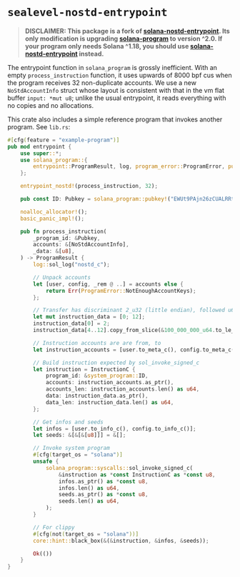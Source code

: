 # `sealevel-nostd-entrypoint`

> **DISCLAIMER: This package is a fork of [solana-nostd-entrypoint]. Its only
> modification is upgrading [solana-program] to version ^2.0. If your program
> only needs Solana ^1.18, you should use [solana-nostd-entrypoint] instead.**

The entrypoint function in `solana_program` is grossly inefficient. With an empty `process_instruction` function, it uses upwards of 8000 bpf cus when the program receives 32 non-duplicate accounts. We use a new `NoStdAccountInfo` struct whose layout is consistent with that in the vm flat buffer `input: *mut u8`; unlike the usual entrypoint, it reads everything with no copies and no allocations.

This crate also includes a simple reference program that invokes another program. See `lib.rs`:

```rust
#[cfg(feature = "example-program")]
pub mod entrypoint {
    use super::*;
    use solana_program::{
        entrypoint::ProgramResult, log, program_error::ProgramError, pubkey::Pubkey, system_program,
    };

    entrypoint_nostd!(process_instruction, 32);

    pub const ID: Pubkey = solana_program::pubkey!("EWUt9PAjn26zCUALRRt56Gutaj52Bpb8ifbf7GZX3h1k");

    noalloc_allocator!();
    basic_panic_impl!();

    pub fn process_instruction(
        _program_id: &Pubkey,
        accounts: &[NoStdAccountInfo],
        _data: &[u8],
    ) -> ProgramResult {
        log::sol_log("nostd_c");

        // Unpack accounts
        let [user, config, _rem @ ..] = accounts else {
            return Err(ProgramError::NotEnoughAccountKeys);
        };

        // Transfer has discriminant 2_u32 (little endian), followed u64 lamport amount
        let mut instruction_data = [0; 12];
        instruction_data[0] = 2;
        instruction_data[4..12].copy_from_slice(&100_000_000_u64.to_le_bytes());

        // Instruction accounts are are from, to
        let instruction_accounts = [user.to_meta_c(), config.to_meta_c()];

        // Build instruction expected by sol_invoke_signed_c
        let instruction = InstructionC {
            program_id: &system_program::ID,
            accounts: instruction_accounts.as_ptr(),
            accounts_len: instruction_accounts.len() as u64,
            data: instruction_data.as_ptr(),
            data_len: instruction_data.len() as u64,
        };

        // Get infos and seeds
        let infos = [user.to_info_c(), config.to_info_c()];
        let seeds: &[&[&[u8]]] = &[];

        // Invoke system program
        #[cfg(target_os = "solana")]
        unsafe {
            solana_program::syscalls::sol_invoke_signed_c(
                &instruction as *const InstructionC as *const u8,
                infos.as_ptr() as *const u8,
                infos.len() as u64,
                seeds.as_ptr() as *const u8,
                seeds.len() as u64,
            );
        }

        // For clippy
        #[cfg(not(target_os = "solana"))]
        core::hint::black_box(&(&instruction, &infos, &seeds));

        Ok(())
    }
}
```

[solana-nostd-entrypoint]: https://crates.io/crates/solana-nostd-entrypoint
[solana-program]: https://crates.io/crates/solana-program